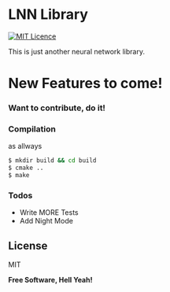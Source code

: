 # LNN Library

[![MIT Licence](https://badges.frapsoft.com/os/mit/mit.svg?v=103)](https://opensource.org/licenses/mit-license.php)

This is just another neural network library.

# New Features to come!

### Want to contribute, do it!


### Compilation
as allways
```sh
$ mkdir build && cd build
$ cmake ..
$ make
```

### Todos

 - Write MORE Tests
 - Add Night Mode

License
----

MIT


**Free Software, Hell Yeah!**

